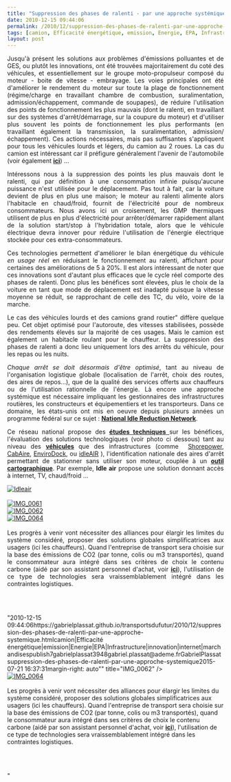 ```yaml
---
title: "Suppression des phases de ralenti - par une approche systémique"
date: 2010-12-15 09:44:06
permalink: /2010/12/suppression-des-phases-de-ralenti-par-une-approche-systemique.html
tags: [camion, Efficacité énergétique, emission, Energie, EPA, Infrastructure, innovation, internet, marchandises]
layout: post
---
```


<p style="text-align: justify">Jusqu'à présent les solutions aux problèmes d'émissions polluantes et de GES, ou plutôt les innovations, ont été trouvées majoritairement du coté des véhicules, et essentiellement sur le groupe moto-propulseur composé du moteur - boite de vitesse - embrayage. Les voies principales ont été d'améliorer le rendement du moteur sur toute la plage de fonctionnement (régime/charge en travaillant chambre de combustion, suralimentation, admission/échappement, commande de soupapes), de réduire l'utilisation des points de fonctionnement les plus mauvais (dont le ralenti, en travaillant sur des systèmes d'arrêt/démarrage, sur la coupure du moteur) et d'utiliser plus souvent les points de fonctionnement les plus performants (en travaillant également la transmission, la suralimentation, admission/échappement). Ces actions nécessaires, mais pas suffisantes s'appliquent pour tous les véhicules lourds et légers, du camion au 2 roues. La cas du camion est intéressant car il préfigure généralement l'avenir de l'automobile (voir également <strong><a href="https://gabrielplassat.github.io/transportsdufutur/2009/12/truck-2020-et-si-lavenir-du-camion-prefigurait-celui-de-lautomobile.html" target="_blank">ici</a></strong>) ... </p>  <!--more-->   <p style="text-align: justify">Intéressons nous à la suppression des points les plus mauvais dont le ralenti, qui par définition à une consommation infinie puisqu'aucune puissance n'est utilisée pour le déplacement. Pas tout à fait, car la voiture devient de plus en plus une maison; le moteur au ralenti alimente alors l'habitacle en chaud/froid, fournit de l'électricité pour de nombreux consommateurs. Nous avons ici un croisement, les GMP thermiques utilisent de plus en plus d'électricité pour arrêter/démarrer rapidement allant de la solution start/stop à l'hybridation totale, alors que le véhicule électrique devra innover pour réduire l'utilisation de l'énergie électrique stockée pour ces extra-consommateurs.</p> <p style="text-align: justify">Ces technologies permettent d'améliorer le bilan énergétique du véhicule <em>en usage réel </em>en réduisant le fonctionnement au ralenti, affichant pour certaines des améliorations de 5 à 20%. Il est alors intéressant de noter que ces innovations sont d'autant plus efficaces que le cycle réel comporte des phases de ralenti. Donc plus les bénéfices sont élevées, plus le choix de la voiture en tant que mode de déplacement est inadapté puisque la vitesse moyenne se réduit, se rapprochant de celle des TC, du vélo, voire de la marche.</p> <p style="text-align: justify">Le cas des véhicules lourds et des camions grand routier" diffère quelque peu. Cet objet optimisé pour l'autoroute, des vitesses stabilisées, possède des rendements élevés sur la majorité de ces usages. Mais le camion est également un habitacle roulant pour le chauffeur. La suppression des phases de ralenti a donc lieu uniquement lors des arrêts du véhicule, pour les repas ou les nuits.</p> <p style="text-align: justify"><em>Chaque arrêt se doit désormais d'être optimisé</em>, tant au niveau de l'organisation logistique globale (localisation de l'arrêt, choix des routes, des aires de repos...), que de la qualité des services offerts aux chauffeurs ou de l'utilisation rationnelle de l'énergie. Là encore une approche systémique est nécessaire impliquant les gestionnaires des infrastructures routières, les constructeurs et équipementiers et les transporteurs. Dans ce domaine, les états-unis ont mis en oeuvre depuis plusieurs années un programme fédéral sur ce sujet : <strong><a href="http://www1.eere.energy.gov/vehiclesandfuels/resources/fcvt_national_idling.html" target="_blank">National Idle Reduction Network</a></strong>.</p> <p style="text-align: justify">Ce réseau national propose des <strong><a href="http://www.afdc.energy.gov/afdc/vehicles/idle_reduction_electrification.html" target="_blank">études techniques </a></strong>sur les bénéfices, l'évaluation des solutions technologiques (voir photo ci dessous) tant au niveau des <strong><a href="http://www.afdc.energy.gov/afdc/vehicles/idle_reduction_equipment.html" target="_blank">véhicules</a> </strong>que des infrastructures (comme  <a href="http://www.shorepower.com/">Shorepower</a>, <a href="http://www.cabaire.com/">CabAire</a>, <a href="http://www.envirodock.com/">EnviroDock</a>, ou <a href="http://convoysolutions.com/">idleAIR</a> ), l'identification nationale des aires d'arrêt permettant de stationner sans utiliser son moteur, couplée à un <strong><a href="http://www.afdc.energy.gov/afdc/locator/tse/state" target="_blank">outil cartographique</a></strong>. Par exemple, <strong>Idle air</strong> propose une solution donnant accès à internet, TV, chaud/froid ...</p> <p style="text-align: justify"><a href="https://gabrielplassat.github.io/transportsdufutur/wp-content/uploads/sites/6/old/6a0120a66d2ad4970b0148c6c21444970c-800wi.jpg" rel="lightbox"><img alt="Idleair" class="asset  asset-image at-xid-6a0120a66d2ad4970b0148c6c21444970c" src="/wp-content/uploads/sites/6/old/6a0120a66d2ad4970b0148c6c21444970c-500wi.jpg" style="margin-left: automargin-right: auto" title="Idleair" /></a> <br /> <br /><a href="https://gabrielplassat.github.io/transportsdufutur/wp-content/uploads/sites/6/old/6a0120a66d2ad4970b0147e0b7f1fa970b-800wi.jpg" rel="lightbox"><img alt="IMG_0061" class="asset  asset-image at-xid-6a0120a66d2ad4970b0147e0b7f1fa970b" src="/wp-content/uploads/sites/6/old/6a0120a66d2ad4970b0147e0b7f1fa970b-500wi.jpg" style="margin-left: automargin-right: auto" title="IMG_0061" /></a> <br /><a href="https://gabrielplassat.github.io/transportsdufutur/wp-content/uploads/sites/6/old/6a0120a66d2ad4970b0147e0b7f28c970b-800wi.jpg" rel="lightbox"><img alt="IMG_0062" class="asset  asset-image at-xid-6a0120a66d2ad4970b0147e0b7f28c970b" src="/wp-content/uploads/sites/6/old/6a0120a66d2ad4970b0147e0b7f28c970b-500wi.jpg" style="margin-left: automargin-right: auto" title="IMG_0062" /></a> <br /><a href="https://gabrielplassat.github.io/transportsdufutur/wp-content/uploads/sites/6/old/6a0120a66d2ad4970b0147e0b7f4ac970b-800wi.jpg" rel="lightbox"><img alt="IMG_0064" class="asset  asset-image at-xid-6a0120a66d2ad4970b0147e0b7f4ac970b" src="/wp-content/uploads/sites/6/old/6a0120a66d2ad4970b0147e0b7f4ac970b-500wi.jpg" style="margin-left: automargin-right: auto" title="IMG_0064" /></a> <br /> <br />Les progrès à venir vont nécessiter des alliances pour élargir les limites du système considéré, proposer des solutions globales simplificatrices aux usagers (ici les chauffeurs). Quand l'entreprise de transport sera choisie sur la base des émissions de CO2 (par tonne, colis ou m3 transportés), quand le consommateur aura intégré dans ses critères de choix le contenu carbone (aidé par son assistant personnel d'achat, voir <strong><a href="https://gabrielplassat.github.io/transportsdufutur/2010/12/quand-le-citoyen-consommateur-devient-coproducteur-aujourdhui-des-disques-des-meubles-et-demain-.html" target="_blank">ici</a></strong>), l'utilisation de ce type de technologies sera vraissemblablement intégré dans les contraintes logistiques.<br /> </p> <p style="text-align: justify"> </p>"2010-12-15 09:44:06https://gabrielplassat.github.io/transportsdufutur/2010/12/suppression-des-phases-de-ralenti-par-une-approche-systemique.htmlcamion|Efficacité énergétique|emission|Energie|EPA|Infrastructure|innovation|internet|marchandisespublish7gabrielplassat3948gabriel.plassat@ademe.frGabrielPlassatsuppression-des-phases-de-ralenti-par-une-approche-systemique2015-07-21 16:37:31margin-right: auto"" title="IMG_0062" /></a> <br /><a href="https://gabrielplassat.github.io/transportsdufutur/wp-content/uploads/sites/6/old/6a0120a66d2ad4970b0147e0b7f4ac970b-800wi.jpg" rel="lightbox"><img alt="IMG_0064" class="asset  asset-image at-xid-6a0120a66d2ad4970b0147e0b7f4ac970b" src="/wp-content/uploads/sites/6/old/6a0120a66d2ad4970b0147e0b7f4ac970b-500wi.jpg" style="margin-left: automargin-right: auto" title="IMG_0064" /></a> <br /> <br />Les progrès à venir vont nécessiter des alliances pour élargir les limites du système considéré, proposer des solutions globales simplificatrices aux usagers (ici les chauffeurs). Quand l'entreprise de transport sera choisie sur la base des émissions de CO2 (par tonne, colis ou m3 transportés), quand le consommateur aura intégré dans ses critères de choix le contenu carbone (aidé par son assistant personnel d'achat, voir <strong><a href="https://gabrielplassat.github.io/transportsdufutur/2010/12/quand-le-citoyen-consommateur-devient-coproducteur-aujourdhui-des-disques-des-meubles-et-demain-.html" target="_blank">ici</a></strong>), l'utilisation de ce type de technologies sera vraissemblablement intégré dans les contraintes logistiques.<br /> </p> <p style="text-align: justify"> </p>"
